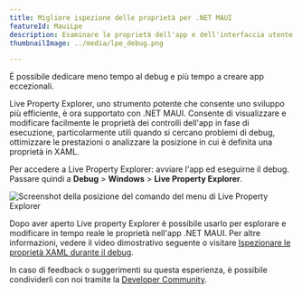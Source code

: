```yaml
---
title: Migliore ispezione delle proprietà per .NET MAUI
featureId: MauiLpe
description: Esaminare le proprietà dell'app e dell'interfaccia utente durante il debug dell'app MAUI .NET usando la nuova esplorazione delle proprietà attive.
thumbnailImage: ../media/lpe_debug.png

---
```



È possibile dedicare meno tempo al debug e più tempo a creare app eccezionali.

Live Property Explorer, uno strumento potente che consente uno sviluppo più efficiente, è ora supportato con .NET MAUI. Consente di visualizzare e modificare facilmente le proprietà dei controlli dell'app in fase di esecuzione, particolarmente utili quando si cercano problemi di debug, ottimizzare le prestazioni o analizzare la posizione in cui è definita una proprietà in XAML. 

Per accedere a Live Property Explorer: avviare l'app ed eseguirne il debug. Passare quindi a **Debug** > **Windows** > **Live Property Explorer**.

![Screenshot della posizione del comando del menu di Live Property Explorer](../media/lpe_navigate.png "Screenshot della posizione del comando del menu di Live Property Explorer")

Dopo aver aperto Live property Explorer è possibile usarlo per esplorare e modificare in tempo reale le proprietà nell'app .NET MAUI. Per altre informazioni, vedere il video dimostrativo seguente o visitare [Ispezionare le proprietà XAML durante il debug](https://learn.microsoft.com/visualstudio/xaml-tools/inspect-xaml-properties-while-debugging).

In caso di feedback o suggerimenti su questa esperienza, è possibile condividerli con noi tramite la [Developer Community](https://developercommunity.visualstudio.com/t/Live-Property-Explorer-doesnt-show-prop/1703289).


